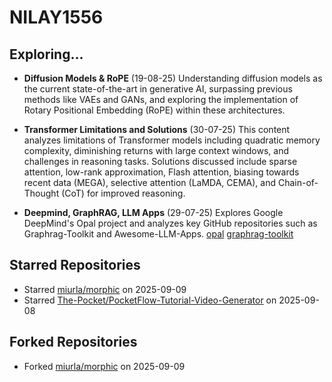 # NILAY1556

## Exploring...
- **Diffusion Models & RoPE** (19-08-25)
  Understanding diffusion models as the current state-of-the-art in generative AI, surpassing previous methods like VAEs and GANs, and exploring the implementation of Rotary Positional Embedding (RoPE) within these architectures.

- **Transformer Limitations and Solutions** (30-07-25)
  This content analyzes limitations of Transformer models including quadratic memory complexity, diminishing returns with large context windows, and challenges in reasoning tasks. Solutions discussed include sparse attention, low-rank approximation, Flash attention, biasing towards recent data (MEGA), selective attention (LaMDA, CEMA), and Chain-of-Thought (CoT) for improved reasoning.

- **Deepmind, GraphRAG, LLM Apps** (29-07-25)
  Explores Google DeepMind's Opal project and analyzes key GitHub repositories such as Graphrag-Toolkit and Awesome-LLM-Apps.
  [opal](https://opal.withgoogle.com/)
  [graphrag-toolkit](https://github.com/awslabs/graphrag-toolkit)

## Starred Repositories
- Starred [miurla/morphic](https://github.com/miurla/morphic) on 2025-09-09
- Starred [The-Pocket/PocketFlow-Tutorial-Video-Generator](https://github.com/The-Pocket/PocketFlow-Tutorial-Video-Generator) on 2025-09-08

## Forked Repositories
- Forked [miurla/morphic](https://github.com/NILAY1556/morphic) on 2025-09-09

